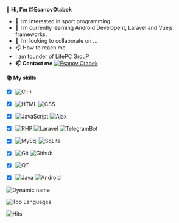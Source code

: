 **👋 Hi, I’m @EsanovOtabek**
- 👀 I’m interested in sport programming.
- 🌱 I’m currently learning Android Developent, Laravel and Vuejs frameworks.
- 💞️ I’m looking to collaborate on ...
- 📫 How to reach me ...
- I am founder of [LifePC GrouP](https://lifepc.uz)
- **📫 Contact me** [![Esanov Otabek](https://img.shields.io/badge/beootabek-003474?style=flat&logo=telegram)](https://t.me/beootabek)

**📚 My skills**
 - [x] ![C++](https://img.shields.io/badge/C++-003464?style=flat&logo=c%2B%2B&logoColor=%230099ee)
 - [x] ![HTML](https://img.shields.io/badge/HTML-003464?style=flat&logo=html5) ![CSS](https://img.shields.io/badge/CSS-003464?style=flat&logo=css3)
 - [x] ![JavaScript](https://img.shields.io/badge/JavaScript-003464?style=flat&logo=javascript) ![Ajax](https://img.shields.io/badge/Ajax-003464?style=flat&logo=Ajax)
 - [x] ![PHP](https://img.shields.io/badge/PHP-003464?style=flat&logo=php) ![Laravel](https://img.shields.io/badge/Laravel-003464?style=flat&logo=laravel) ![TelegramBot](https://img.shields.io/badge/TelegramBot-003464?style=flat&logo=telegram)
 - [x] ![MySql](https://img.shields.io/badge/MySql-003464?style=flat&logo=MySql&logoColor=%23eeeeee) ![SqLite](https://img.shields.io/badge/SqLite-003464?style=flat&logo=SqLite)
 - [x] ![Git](https://img.shields.io/badge/Git-003464?style=flat&logo=git) ![Github](https://img.shields.io/badge/Github-003464?style=flat&logo=Github)
 - [x] ![QT](https://img.shields.io/badge/QT-003464?style=flat&logo=qt)
 - [x] ![Java](https://img.shields.io/badge/Java-003464?style=flat&logo=java) ![Android](https://img.shields.io/badge/Android-003464?style=flat&logo=Android)


![Dynamic name](https://github-readme-stats.vercel.app/api?username=EsanovOtabek&show_icons=true&theme=tokyonight)

![Top Languages](https://github-readme-stats.vercel.app/api/top-langs/?username=EsanovOtabek&layout=compact&theme=tokyonight)

![Hits](https://hits.seeyoufarm.com/api/count/incr/badge.svg?url=https://github.com/EsanovOtabek/)

<img alt='analytics' src='https://profile-counter.glitch.me/esanovotabek/count.svg' width='0px'>
<!---
EsanovOtabek/EsanovOtabek is a ✨ special ✨ repository because its `README.md` (this file) appears on your GitHub profile.
You can click the Preview link to take a look at your changes.
--->
